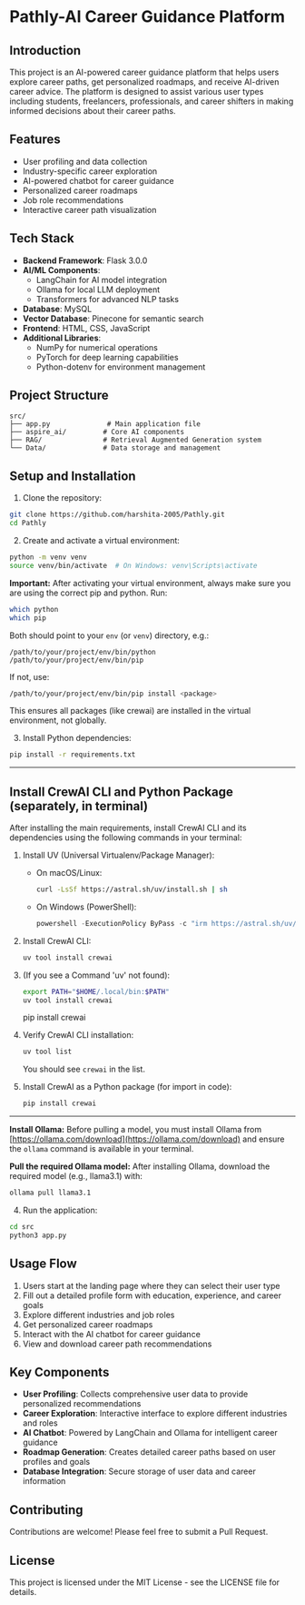 # Pathly-AI Career Guidance Platform

## Introduction
This project is an AI-powered career guidance platform that helps users explore career paths, get personalized roadmaps, and receive AI-driven career advice. The platform is designed to assist various user types including students, freelancers, professionals, and career shifters in making informed decisions about their career paths.

## Features
- User profiling and data collection
- Industry-specific career exploration
- AI-powered chatbot for career guidance
- Personalized career roadmaps
- Job role recommendations
- Interactive career path visualization

## Tech Stack
- **Backend Framework**: Flask 3.0.0
- **AI/ML Components**:
  - LangChain for AI model integration
  - Ollama for local LLM deployment
  - Transformers for advanced NLP tasks
- **Database**: MySQL
- **Vector Database**: Pinecone for semantic search
- **Frontend**: HTML, CSS, JavaScript
- **Additional Libraries**:
  - NumPy for numerical operations
  - PyTorch for deep learning capabilities
  - Python-dotenv for environment management

## Project Structure
```
src/
├── app.py              # Main application file
├── aspire_ai/         # Core AI components
├── RAG/               # Retrieval Augmented Generation system
└── Data/              # Data storage and management
```

## Setup and Installation

1. Clone the repository:
```bash
git clone https://github.com/harshita-2005/Pathly.git
cd Pathly
```

2. Create and activate a virtual environment:
```bash
python -m venv venv
source venv/bin/activate  # On Windows: venv\Scripts\activate
```

**Important:**
After activating your virtual environment, always make sure you are using the correct pip and python. Run:
```bash
which python
which pip
```
Both should point to your `env` (or `venv`) directory, e.g.:
```
/path/to/your/project/env/bin/python
/path/to/your/project/env/bin/pip
```
If not, use:
```bash
/path/to/your/project/env/bin/pip install <package>
```
This ensures all packages (like crewai) are installed in the virtual environment, not globally.

3. Install Python dependencies:
```bash
pip install -r requirements.txt
```

---

## Install CrewAI CLI and Python Package (separately, in terminal)

After installing the main requirements, install CrewAI CLI and its dependencies using the following commands in your terminal:

1. Install UV (Universal Virtualenv/Package Manager):
   - On macOS/Linux:
     ```bash
     curl -LsSf https://astral.sh/uv/install.sh | sh
     ```
   - On Windows (PowerShell):
     ```powershell
     powershell -ExecutionPolicy ByPass -c "irm https://astral.sh/uv/install.ps1 | iex"
     ```

2. Install CrewAI CLI:
   ```bash
   uv tool install crewai
   ```

3. (If you see a Command 'uv' not found):
   ```bash
   export PATH="$HOME/.local/bin:$PATH"
   uv tool install crewai
   ```
     pip install crewai
4. Verify CrewAI CLI installation:
   ```bash
   uv tool list
   ```
   You should see `crewai` in the list.

6. Install CrewAI as a Python package (for import in code):
   ```bash
   pip install crewai
   ```


---

**Install Ollama:**
Before pulling a model, you must install Ollama from [https://ollama.com/download](https://ollama.com/download) and ensure the `ollama` command is available in your terminal.

**Pull the required Ollama model:**
After installing Ollama, download the required model (e.g., llama3.1) with:
```bash
ollama pull llama3.1
```
4. Run the application:
```bash
cd src
python3 app.py
```

## Usage Flow
1. Users start at the landing page where they can select their user type
2. Fill out a detailed profile form with education, experience, and career goals
3. Explore different industries and job roles
4. Get personalized career roadmaps
5. Interact with the AI chatbot for career guidance
6. View and download career path recommendations

## Key Components
- **User Profiling**: Collects comprehensive user data to provide personalized recommendations
- **Career Exploration**: Interactive interface to explore different industries and roles
- **AI Chatbot**: Powered by LangChain and Ollama for intelligent career guidance
- **Roadmap Generation**: Creates detailed career paths based on user profiles and goals
- **Database Integration**: Secure storage of user data and career information

## Contributing
Contributions are welcome! Please feel free to submit a Pull Request.

## License
This project is licensed under the MIT License - see the LICENSE file for details.
